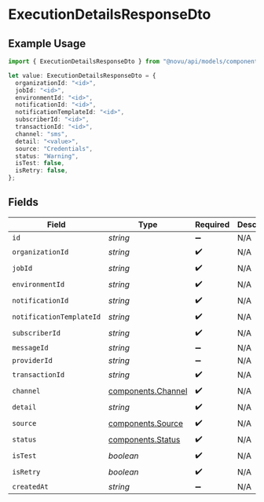 # ExecutionDetailsResponseDto

## Example Usage

```typescript
import { ExecutionDetailsResponseDto } from "@novu/api/models/components";

let value: ExecutionDetailsResponseDto = {
  organizationId: "<id>",
  jobId: "<id>",
  environmentId: "<id>",
  notificationId: "<id>",
  notificationTemplateId: "<id>",
  subscriberId: "<id>",
  transactionId: "<id>",
  channel: "sms",
  detail: "<value>",
  source: "Credentials",
  status: "Warning",
  isTest: false,
  isRetry: false,
};
```

## Fields

| Field                                                    | Type                                                     | Required                                                 | Description                                              |
| -------------------------------------------------------- | -------------------------------------------------------- | -------------------------------------------------------- | -------------------------------------------------------- |
| `id`                                                     | *string*                                                 | :heavy_minus_sign:                                       | N/A                                                      |
| `organizationId`                                         | *string*                                                 | :heavy_check_mark:                                       | N/A                                                      |
| `jobId`                                                  | *string*                                                 | :heavy_check_mark:                                       | N/A                                                      |
| `environmentId`                                          | *string*                                                 | :heavy_check_mark:                                       | N/A                                                      |
| `notificationId`                                         | *string*                                                 | :heavy_check_mark:                                       | N/A                                                      |
| `notificationTemplateId`                                 | *string*                                                 | :heavy_check_mark:                                       | N/A                                                      |
| `subscriberId`                                           | *string*                                                 | :heavy_check_mark:                                       | N/A                                                      |
| `messageId`                                              | *string*                                                 | :heavy_minus_sign:                                       | N/A                                                      |
| `providerId`                                             | *string*                                                 | :heavy_minus_sign:                                       | N/A                                                      |
| `transactionId`                                          | *string*                                                 | :heavy_check_mark:                                       | N/A                                                      |
| `channel`                                                | [components.Channel](../../models/components/channel.md) | :heavy_check_mark:                                       | N/A                                                      |
| `detail`                                                 | *string*                                                 | :heavy_check_mark:                                       | N/A                                                      |
| `source`                                                 | [components.Source](../../models/components/source.md)   | :heavy_check_mark:                                       | N/A                                                      |
| `status`                                                 | [components.Status](../../models/components/status.md)   | :heavy_check_mark:                                       | N/A                                                      |
| `isTest`                                                 | *boolean*                                                | :heavy_check_mark:                                       | N/A                                                      |
| `isRetry`                                                | *boolean*                                                | :heavy_check_mark:                                       | N/A                                                      |
| `createdAt`                                              | *string*                                                 | :heavy_minus_sign:                                       | N/A                                                      |